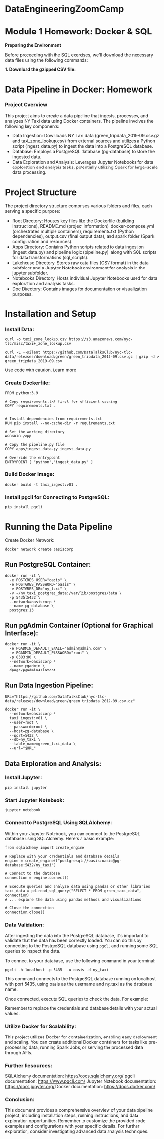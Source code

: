 # DataEngineeringZoomCamp

# Module 1 Homework: Docker & SQL

**Preparing the Environment**

Before proceeding with the SQL exercises, we'll download the necessary data files using the following commands:

**1. Download the gzipped CSV file:**



# Data Pipeline in Docker: Homework
### Project Overview
This project aims to create a data pipeline that ingests, processes, and analyzes NY Taxi data using Docker containers. The pipeline involves the following key components:

- Data Ingestion: Downloads NY Taxi data (green_tripdata_2019-09.csv.gz and taxi_zone_lookup.csv) from external sources and utilizes a Python script (ingest_data.py) to ingest the data into a PostgreSQL database.
- Database: Employs a PostgreSQL database (pg-database) to store the ingested data.
- Data Exploration and Analysis: Leverages Jupyter Notebooks for data exploration and analysis tasks, potentially utilizing Spark for large-scale data processing.

# Project Structure
The project directory structure comprises various folders and files, each serving a specific purpose:

- Root Directory: Houses key files like the Dockerfile (building instructions), README.md (project information), docker-compose.yml (orchestrates multiple containers), requirements.txt (Python dependencies), output.csv (final output data), and spark folder (Spark configuration and resources).
- Apps Directory: Contains Python scripts related to data ingestion (ingest_data.py) and pipeline logic (pipeline.py), along with SQL scripts for data transformations (sql_scripts).
- Lakehouse Directory: Stores raw data files (CSV format) in the data subfolder and a Jupyter Notebook environment for analysis in the jupyter subfolder.
- Notebooks Directory: Hosts individual Jupyter Notebooks used for data exploration and analysis tasks.
- Doc Directory: Contains images for documentation or visualization purposes.


# Installation and Setup
### Install Data:

```
curl -o taxi_zone_lookup.csv https://s3.amazonaws.com/nyc-tlc/misc/taxi+_zone_lookup.csv
```

```
curl -L --silent https://github.com/DataTalksClub/nyc-tlc-data/releases/download/green/green_tripdata_2019-09.csv.gz | gzip -d > green_tripdata_2019-09.csv
```


Use code with caution. Learn more

### Create Dockerfile:


```
FROM python:3.9

# Copy requirements.txt first for efficient caching
COPY requirements.txt .


# Install dependencies from requirements.txt
RUN pip install --no-cache-dir -r requirements.txt

# Set the working directory
WORKDIR /app

# Copy the pipeline.py file
COPY apps/ingest_data.py ingest_data.py

# Override the entrypoint
ENTRYPOINT [ "python","ingest_data.py" ]

```

### Build Docker Image:

```
docker build -t taxi_ingest:v01 .
```

### Install pgcli for Connecting to PostgreSQL:

```
pip install pgcli
```

# Running the Data Pipeline
Create Docker Network:

```
docker network create oasiscorp
```


## Run PostgreSQL Container:

```
docker run -it \
  -e POSTGRES_USER="oasis" \
  -e POSTGRES_PASSWORD="oasis" \
  -e POSTGRES_DB="ny_taxi" \
  -v ~/ny_taxi_postgres_data:/var/lib/postgres/data \
  -p 5435:5432 \
  --network=oasiscorp \
  --name pg-database \
  postgres:13
```

## Run pgAdmin Container (Optional for Graphical Interface):

```
docker run -it \
  -e PGADMIN_DEFAULT_EMAIL="admin@admin.com" \
  -e PGADMIN_DEFAULT_PASSWORD="root" \
  -p 8383:80 \
  --network=oasiscorp \
  --name pgadmin \
  dpage/pgadmin4:latest
```




## Run Data Ingestion Pipeline:

```
URL="https://github.com/DataTalksClub/nyc-tlc-data/releases/download/green/green_tripdata_2019-09.csv.gz"

docker run -it \
  --network=oasiscorp \
  taxi_ingest:v01 \
  --user=root \
  --password=root \
  --host=pg-database \
  --port=5432 \
  --db=ny_taxi \
  --table_name=green_taxi_data \
  --url="$URL"
```


## Data Exploration and Analysis:
### Install Jupyter:

```
pip install jupyter
```

### Start Jupyter Notebook:

```
jupyter notebook
```


### Connect to PostgreSQL Using SQLAlchemy:
Within your Jupyter Notebook, you can connect to the PostgreSQL database using SQLAlchemy. Here's a basic example:


```
from sqlalchemy import create_engine

# Replace with your credentials and database details
engine = create_engine(f"postgresql://oasis:oasis@pg-database:5432/ny_taxi")

# Connect to the database
connection = engine.connect()

# Execute queries and analyze data using pandas or other libraries
taxi_data = pd.read_sql_query("SELECT * FROM green_taxi_data", connection)
# ... explore the data using pandas methods and visualizations

# Close the connection
connection.close()
```



### Data Validation:

After ingesting the data into the PostgreSQL database, it's important to validate that the data has been correctly loaded. You can do this by connecting to the PostgreSQL database using `pgcli` and running some SQL queries to inspect the data.

To connect to your database, use the following command in your terminal:

```
pgcli -h localhost -p 5435  -u oasis -d ny_taxi
```


This command connects to the PostgreSQL database running on localhost with port 5435, using oasis as the username and ny_taxi as the database name.

Once connected, execute SQL queries to check the data. For example:






Remember to replace the credentials and database details with your actual values.

### Utilize Docker for Scalability:
This project utilizes Docker for containerization, enabling easy deployment and scaling. You can create additional Docker containers for tasks like pre-processing data, running Spark Jobs, or serving the processed data through APIs.

### Further Resources:

SQLAlchemy documentation: https://docs.sqlalchemy.org/
pgcli documentation: https://www.pgcli.com/
Jupyter Notebook documentation: https://docs.jupyter.org/
Docker documentation: https://docs.docker.com/

### Conclusion:

This document provides a comprehensive overview of your data pipeline project, including installation steps, running instructions, and data exploration opportunities. Remember to customize the provided code examples and configurations with your specific details. For further exploration, consider investigating advanced data analysis techniques.

